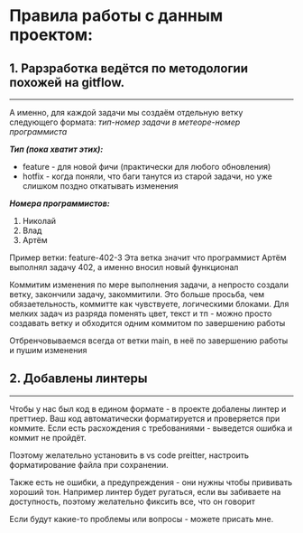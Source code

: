 # Правила работы с данным проектом:

## 1. Рарзработка ведётся по методологии похожей на gitflow.

---

А именно, для каждой задачи мы создаём отдельную ветку следующего формата:
_тип_-_номер задачи в метеоре_-_номер программиста_

**_Тип (пока хватит этих):_**

- feature - для новой фичи (практически для любого обновления)
- hotfix - когда поняли, что баги танутся из старой задачи, но уже слишком поздно откатывать изменения

**_Номера программистов:_**

1. Николай
2. Влад
3. Артём

Пример ветки:
feature-402-3
Эта ветка значит что программист Артём выполнял задачу 402, а именно вносил новый функционал

Коммитим изменения по мере выполнения задачи, а непросто создали ветку, закончили задачу, закоммитили. Это больше просьба, чем обязаетельность, коммитте как чувствуете, логическими блоками. Для мелких задач из разряда поменять цвет, текст и тп - можно просто создавать ветку и обходится одним коммитом по завершению работы

Отбренчовываемся всегда от ветки main, в неё по завершению работы и пушим изменения

## 2. Добавлены линтеры

---

Чтобы у нас был код в едином формате - в проекте добалены линтер и преттиер. Ваш код автоматически форматируется и проверяется при коммите. Если есть расхождения с требованиями - выведется ошибка и коммит не пройдёт.

Поэтому желательно установить в vs code preitter, настроить форматирование файла при сохранении.

Также есть не ошибки, а предупреждения - они нужны чтобы прививать хороший тон. Например линтер будет ругаться, если вы забиваете на доступность, поэтому желательно фиксить все, что он говорит

Если будут какие-то проблемы или вопросы - можете присать мне.
